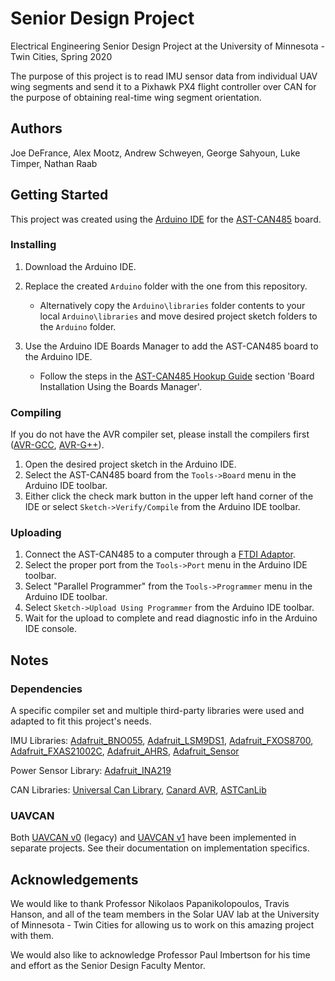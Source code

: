 # Senior Design Project
Electrical Engineering Senior Design Project at the University of Minnesota - Twin Cities, Spring 2020

The purpose of this project is to read IMU sensor data from individual UAV wing segments and send it to a Pixhawk PX4 flight controller over CAN for the purpose of obtaining real-time wing segment orientation.

## Authors
Joe DeFrance, Alex Mootz, Andrew Schweyen, George Sahyoun, Luke Timper, Nathan Raab

## Getting Started
This project was created using the [Arduino IDE](https://www.arduino.cc/en/main/software) for the [AST-CAN485](https://www.sparkfun.com/products/14483) board. 

### Installing

1. Download the Arduino IDE.
2. Replace the created `Arduino` folder with the one from this repository.

   * Alternatively copy the `Arduino\libraries` folder contents to your local `Arduino\libraries` and move desired project sketch folders to the `Arduino` folder.
3. Use the Arduino IDE Boards Manager to add the AST-CAN485 board to the Arduino IDE.

   * Follow the steps in the [AST-CAN485 Hookup Guide](https://learn.sparkfun.com/tutorials/ast-can485-hookup-guide?_ga=2.6567157.631132834.1583434944-271346267.1574810854) section 'Board Installation Using the Boards Manager'.

### Compiling

If you do not have the AVR compiler set, please install the compilers first ([AVR-GCC](https://gcc.gnu.org/wiki/avr-gcc), [AVR-G++](https://linux.die.net/man/1/avr-g++)).

1. Open the desired project sketch in the Arduino IDE.
2. Select the AST-CAN485 board from the `Tools->Board` menu in the Arduino IDE toolbar.
3. Either click the check mark button in the upper left hand corner of the IDE or select `Sketch->Verify/Compile` from the Arduino IDE toolbar.

### Uploading

1. Connect the AST-CAN485 to a computer through a [FTDI Adaptor](https://www.sparkfun.com/products/9716?_ga=2.13897968.631132834.1583434944-271346267.1574810854).
2. Select the proper port from the `Tools->Port` menu in the Arduino IDE toolbar.
3. Select "Parallel Programmer" from the `Tools->Programmer` menu in the Arduino IDE toolbar.
4. Select `Sketch->Upload Using Programmer` from the Arduino IDE toolbar.
5. Wait for the upload to complete and read diagnostic info in the Arduino IDE console.

## Notes

### Dependencies
A specific compiler set and multiple third-party libraries were used and adapted to fit this project's needs.

IMU Libraries: [Adafruit_BNO055](https://github.com/adafruit/Adafruit_BNO055), [Adafruit_LSM9DS1](https://github.com/adafruit/Adafruit_LSM9DS1), [Adafruit_FXOS8700](https://github.com/adafruit/Adafruit_FXOS8700), [Adafruit_FXAS21002C](https://github.com/adafruit/Adafruit_FXAS21002C), [Adafruit_AHRS](https://github.com/adafruit/Adafruit_AHRS), [Adafruit_Sensor](https://github.com/adafruit/Adafruit_Sensor)

Power Sensor Library: [Adafruit_INA219](https://github.com/adafruit/Adafruit_INA219)

CAN Libraries: [Universal Can Library](https://github.com/rennerm/avr-can-lib/tree/9c6bc9118de66d6edaf1b8539e2b9717ba26d123#universelle-can-blibiothek-avr-can-lib), [Canard AVR](https://github.com/UAVCAN/libcanard/tree/legacy-v0/drivers/avr), [ASTCanLib](https://github.com/Atlantis-Specialist-Technologies/AST_CAN_Arduino_Library/blob/master/src/ASTCanLib.h)

### UAVCAN
Both [UAVCAN v0](https://github.com/UAVCAN/libcanard) (legacy) and [UAVCAN v1](https://github.com/UAVCAN/libcanard/tree/legacy-v0) have been implemented in separate projects. See their documentation on implementation specifics.

## Acknowledgements
We would like to thank Professor Nikolaos Papanikolopoulos, Travis Hanson, and all of the team members in the Solar UAV lab at the University of Minnesota - Twin Cities for allowing us to work on this amazing project with them.

We would also like to acknowledge Professor Paul Imbertson for his time and effort as the Senior Design Faculty Mentor.
